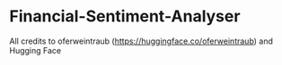 # Financial-Sentiment-Analyser
All credits to oferweintraub (https://huggingface.co/oferweintraub) and Hugging Face 
